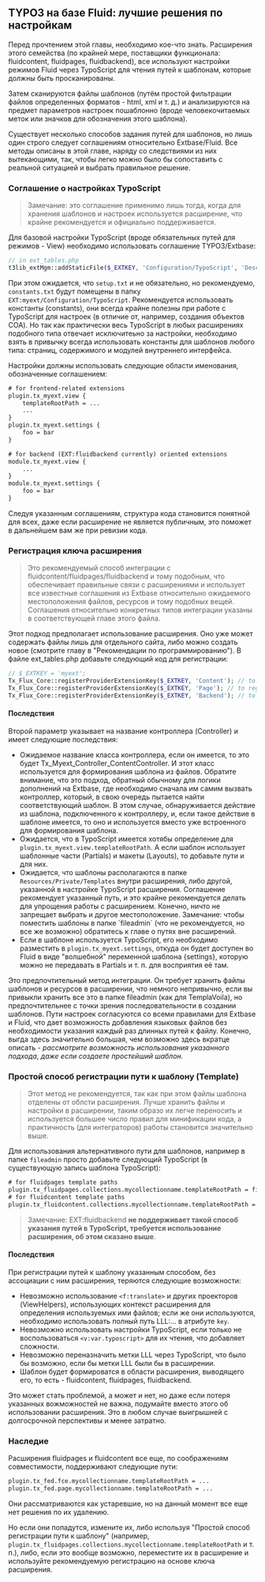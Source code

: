 ## TYPO3 на базе Fluid: лучшие решения по настройкам

Перед прочтением этой главы, необходимо кое-что знать. Расширения этого семейства (по крайней мере, поставщики функционала:
fluidcontent, fluidpages, fluidbackend), все используют настройки режимов Fluid через TypoScript для чтения путей к шаблонам,
которые должны быть просканированы.

Затем сканируются файлы шаблонов (путём простой фильтрации файлов определенных форматов - html,
xml и т. д.) и анализируются на предмет параметров настроек пошаблонно (вроде человекочитаемых меток или значков для
обозначения этого шаблона).

Существует несколько способов задания путей для шаблонов, но лишь один строго следует соглашениям относительно Extbase/Fluid.
Все методы описаны в этой главе, наряду со следствиями из них вытекающими, так, чтобы легко можно было бы сопоставить с 
реальной ситуацией и выбрать правильное решение.

### Соглашение о настройках TypoScript

> Замечание: это соглашение применимо лишь тогда, когда для хранения шаблонов и настроек используется расширение, что крайне
> рекомендуется и официально поддерживается.

Для базовой настройки TypoScript (вроде обязательных путей для режимов - View) необходимо использовать соглашение TYPO3/Extbase:

```php
// in ext_tables.php
t3lib_extMgm::addStaticFile($_EXTKEY, 'Configuration/TypoScript', 'Description of configuration');
```

При этом ожидается, что `setup.txt` и не обязательно, но рекомендуемо, `constants.txt` будут помещены в папку
`EXT:myext/Configuration/TypoScript`. Рекомендуется использовать константы (constants), они всегда крайне полезны при работе с
TypoScript для настроек (в отличие от, например, создания объектов COA). Но так как практически весь TypoScript в любых
расширениях подобного типа отвечает исключитеьно за настройки, необходимо взять в привычку всегда использовать константы для
шаблонов любого типа: страниц, содержимого и модулей внутреннего интерфейса.

Настройки должны использовать следующие области именования, обозначенные соглашением:

```txt
# for frontend-related extensions
plugin.tx_myext.view {
	templateRootPath = ...
	...
}
plugin.tx_myext.settings {
	foo = bar
}

# for backend (EXT:fluidbackend currently) oriented extensions
module.tx_myext.view {
	...
}
module.tx_myext.settings {
	foo = bar
}
```

Следуя указанным соглашениям, структура кода становится понятной для всех, даже если расширение не является публичным,
это поможет в дальнейшем вам же при ревизии кода.

### Регистрация ключа расширения

> Это рекомендуемый способ интеграции с fluidcontent/fluidpages/fluidbackend и тому подобным,
> что обеспечивает правильные связи с расширениями и использует все известные соглашения из Extbase относительно ожидаемого
> местоположения файлов, ресурсов и тому подобных вещей.
> Соглашения относительно конкретных типов интеграции указаны в соответствующей главе этого файла.

Этот подход предполагает использование расширения. Оно уже может содержать файлы лишь для отдельного сайта,
либо можно создать новое (смотрите главу в "Рекомендации по программированию"). В файле ext_tables.php добавьте следующий код
для регистрации:

```php
// $_EXTKEY = 'myext';
Tx_Flux_Core::registerProviderExtensionKey($_EXTKEY, 'Content'); // to register content templates
Tx_Flux_Core::registerProviderExtensionKey($_EXTKEY, 'Page'); // to register page templates
Tx_Flux_Core::registerProviderExtensionKey($_EXTKEY, 'Backend'); // to register backend module templates
```

#### Последствия

Второй параметр указывает на название контроллера (Controller) и имеет следующие последствия:

* Ожидаемое название класса контроллера, если он имеется, то это будет Tx_Myext_Controller_ContentController. И этот класс
используется для формирования шаблона из файлов. Обратите внимание, что это подход, обратный обычному для логики дополнений на
Extbase, где необходимо сначала им самим вызвать контроллер, который, в свою очередь пытается найти соответствующий шаблон. В
этом случае, обнаруживается действие из шаблона, подключенного к контроллеру, и, если такое действие в шаблоне имеется,
то оно и используется вместо уже встроенного для формирования шаблона.
* Ожидается, что в TypoScript имеется хотябы определение для `plugin.tx_myext.view.templateRootPath`. А если шаблон использует
шаблонные части (Partials) и макеты (Layouts), то добавьте пути и для них.
* Ожидается, что шаблоны располагаются в папке `Resources/Private/Templates` внутри расширения, либо другой,
указанной в настройке TypoScript расширения. Соглашение рекомендует указанный путь, и это крайне рекомендуется делать для
 упрощения работы с расширением. Конечно, ничто не запрещает выбрать и другое местоположение.
  Замечание: чтобы поместить шаблоны в папке `fileadmin´ (что не рекомендуется, но все же возможно) обратитесь к главе о путях
  вне расширений.
* Если в шаблоне используется TypoScript, его необходимо разместить в `plugin.tx_myext.settings`, откуда он будет доступен во
Fluid в виде "волшебной" переменной шаблона {settings}, которую можно не передавать в Partials и т. п. для восприятия её там.

Это предпочтительный метод интеграции. Он требует хранить файлы шаблонов и ресурсов в расширении, что немного непривычно,
если вы привыкли хранить все это в папке fileadmin (как для TemplaVoila), но предпочтительнее с точки зрения последовательности
 в создании шаблонов. Пути настроек согласуются со всеми правилами для Extbase и Fluid,
 что дает возможность добавления языковых файлов без необходимости указания каждый раз длинных путей к файлу. Конечно,
 выгда здесь значительно большая, чем возможно здесь вкратце описать - _рассмотрите возможность использования указанного
 подхода, даже если создаете простейший шаблон._

### Простой способ регистрации пути к шаблону (Template)

> Этот метод не рекомендуется, так как при этом файлы шаблона отделены от облсти расширения. Лучше хранить файлы и настройки в
> расширении, таким образо их легче переносить и используется большее число правил для минификации кода,
> а практичность (для интеграторов) работы становится значительно выше.

Для использования альтернативного пути для шаблонов, например в папке `fileadmin` просто добавьте следующий TypoScript (в
существующую запись шаблона TypoScript):

```txt
# for fluidpages template paths
plugin.tx_fluidpages.collections.mycollectionname.templateRootPath = fileadmin/templates/page/
# for fluidcontent template paths
plugin.tx_fluidcontent.collections.mycollectionname.templateRootPath = fileadmin/templates/content/
```

> Замечание: EXT:fluidbackend __не поддерживает такой способ указания путей в TypoScript, требуется использование расширения,
об этом сказано выше__.

#### Последствия

При регистрации путей к шаблону указанным способом, без ассоциации с ним расширения, теряются следующие возможности:

* Невозможно использование `<f:translate>` и других проекторов (ViewHelpers), использующих контекст расширения для определения
используемых ими файлов; если же они используются, необходимо использовать полный путь LLL:... в атрибуте `key`.
* Невозможно использовать настройки TypoScript, если только не воспользоваться `<v:var.typoscript>` для их чтения,
что добавляет сложности.
* Невозможно переназначить метки LLL через TypoScript, что было бы возможно, если бы метки LLL были бы в расширении.
* Шаблон будет формироватся в области расширения, выводящего его, то есть - fluidcontent, fluidpages, fluidbackend.

Это может стать проблемой, а может и нет, но даже если потеря указанных вожможностей не важна,
подумайте вместо этого об использовании расширения. Это в любом случае выигрышней с долгосрочной перспективы и менее затратно.

### Наследие

Расширения fluidpages и fluidcontent все еще, по соображениям совместимости, поддерживают следующие пути:

```txt
plugin.tx_fed.fce.mycollectionname.templateRootPath = ...
plugin.tx_fed.page.mycollectionname.templateRootPath = ...
```
Они рассматриваются как устаревшие, но на данный момент все еще нет решения по их удалению.

Но если они попадутся, измените их, либо используя "Простой способ регистрации пути к шаблону" (например,
`plugin.tx_fluidpages.collections.mycollectionname.templateRootPath` и т. п.), либо, если это вообще возможно,
переместите их в расширение и используйте рекомендуемую регистрацию на основе ключа расширения.
